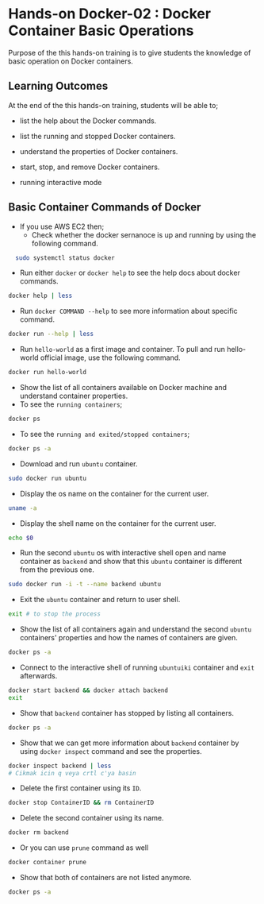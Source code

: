 # Hands-on Docker-02 : Docker Container Basic Operations

Purpose of the this hands-on training is to give students the knowledge of basic operation on Docker containers.

## Learning Outcomes

At the end of the this hands-on training, students will be able to;

- list the help about the Docker commands.

- list the running and stopped Docker containers.

- understand the properties of Docker containers.

- start, stop, and remove Docker containers.
  
- running interactive mode 

## Basic Container Commands of Docker

- If you use AWS EC2 then;
  - Check whether the docker sernanoce is up and running by using the following command.

```bash
  sudo systemctl status docker
```

- Run either `docker` or `docker help` to see the help docs about docker commands.

```bash
docker help | less
```

- Run `docker COMMAND --help` to see more information about specific command.

```bash
docker run --help | less
```



- Run `hello-world` as a first image and container. To pull and run hello-world official image, use the following command.

```bash
docker run hello-world
```

- Show the list of all containers available on Docker machine and understand container properties.
- To see the `running containers`;  

```bash
docker ps
```

- To see the `running and exited/stopped containers`;  

```bash
docker ps -a
```

- Download and run `ubuntu` container.

```bash
sudo docker run ubuntu
```

- Display the os name on the container for the current user.

```bash
uname -a
```

- Display the shell name on the container for the current user.

```bash
echo $0
```


- Run the second `ubuntu` os with interactive shell open and name container as `backend` and show that this `ubuntu` container is different from the previous one.

```bash
sudo docker run -i -t --name backend ubuntu
```

- Exit the `ubuntu` container and return to user shell.

```bash
exit # to stop the process
```

- Show the list of all containers again and understand the second `ubuntu` containers' properties and how the names of containers are given.

```bash
docker ps -a
```

- Connect to the interactive shell of running `ubuntuiki` container and `exit` afterwards.

```bash
docker start backend && docker attach backend
exit
```

- Show that `backend` container has stopped by listing all containers.

```bash
docker ps -a
```

- Show that we can get more information about `backend` container by using `docker inspect` command and see the properties.

```bash
docker inspect backend | less
# Cikmak icin q veya crtl c'ya basin
```

- Delete the first container using its `ID`.

```bash
docker stop ContainerID && rm ContainerID
```

- Delete the second container using its name.

```bash
docker rm backend
```

- Or you can use `prune` command as well

```bash
docker container prune
```

- Show that both of containers are not listed anymore.

```bash
docker ps -a
```